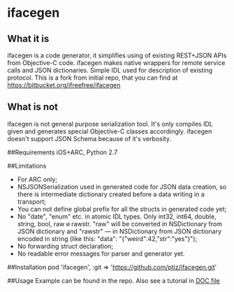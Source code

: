 # ifacegen

## What it is
ifacegen is a code generator, it simplifies using of existing REST+JSON APIs from Objective-C code. ifacegen makes native wrappers for remote service calls and JSON dictionaries. Simple IDL used for description of existing protocol. This is a fork from initial repo, that you can find at https://bitbucket.org/ifreefree/ifacegen

## What is not
ifacegen is not general purpose serialization tool. It's only compiles IDL given and generates special Objective-C classes accordingly. ifacegen doesn't support JSON Schema because of it's verbosity.

##Requirements
iOS+ARC, Python 2.7

##Limitations
- For ARC only;
- NSJSONSerialization used in generated code for JSON data creation, so there is intermediate dictionary created before a data writing in a transport;
- You can not define global prefix for all the structs in generated code yet;
- No "date", "enum" etc. in atomic IDL types. Only int32, int64, double, string, bool, raw и rawstr. "raw" will be converted in NSDictionary from JSON dictionary and "rawstr" — in NSDictionary from JSON dictionary encoded in string (like this: "data": "{\"weird\":42,\"str\":\"yes\"}");
- No forwarding struct declaration;
- No readable error messages for parser and generator yet.

##Installation
    pod 'ifacegen', :git => 'https://github.com/ptiz/ifacegen.git'

##Usage
Example can be found in the repo. Also see a tutorial in [DOC file](DOC.md)
